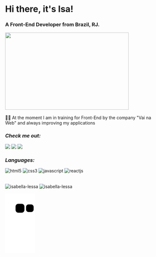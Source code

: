<h1>Hi there, it's Isa!</h1>
<h3>A Front-End Developer from Brazil, RJ.</h3>

<img width="400" height="250" src="https://cdnb.artstation.com/p/assets/images/images/028/991/999/original/anna-havrylyukh-.gif?1596125112"/>

👩‍💻 At the moment I am in training for Front-End by the company "Vai na Web" and always improving my applications

*<h3 align="left">Check me out:</h3>*

<div>
<a href="https://www.linkedin.com/in/isabella-lessa-b6467722a/" target="_blank"><img src="https://img.shields.io/badge/LinkedIn-0077B5?style=for-the-badge&logo=linkedin&logoColor=white" target="_blank"/><a/>
<a href="https://www.instagram.com/bella.lessa" target="_blank"><img src="https://img.shields.io/badge/Instagram-E4405F?style=for-the-badge&logo=instagram&logoColor=white target="_blank"/><a/>
<a href="mailto:isabella.lessa27@gmail.com" target="_blank"><img src="https://img.shields.io/badge/Gmail-D14836?style=for-the-badge&logo=gmail&logoColor=white"/><a/>
</div>

*<h3 align="left">Languages:</h3>*

<div>
<img width="110" height="30" src="https://img.shields.io/badge/HTML5-E34F26?style=for-the-badge&logo=html5&logoColor=white" alt="html5"/>
<img width="110" height="30" src="https://img.shields.io/badge/CSS3-1572B6?style=for-the-badge&logo=css3&logoColor=white" alt="css3"/>
<img width="110" height="30" src="https://img.shields.io/badge/JavaScript-F7DF1E?style=for-the-badge&logo=javascript&logoColor=black" alt="javascript"/>
<img width="110" height="30" src="https://img.shields.io/badge/React-20232A?style=for-the-badge&logo=react&logoColor=61DAFB" alt="reactjs"/>
</div>
  <br></br>
<div>
<img height="180em" src="https://github-readme-stats.vercel.app/api?username=isabella-lessa&show_icons=true&theme=radical&include_all_commits=true&locale=en" alt="isabella-lessa" />
<img height="180em" src="https://github-readme-stats.vercel.app/api/top-langs?username=isabella-lessa&show_icons=true&locale=en&layout=compact&theme=radical" alt="isabella-lessa" />
<div/>

![Snake animation](https://github.com/isabella-lessa/isabella-lessa/blob/output/github-contribution-grid-snake.svg)
